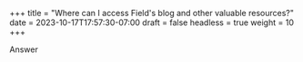 +++
title = "Where can I access Field's blog and other valuable resources?"
date = 2023-10-17T17:57:30-07:00
draft = false
headless = true
weight = 10
+++

Answer
